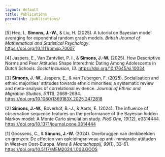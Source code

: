 ```yaml
---
layout: default
title: Publications
permalink: /publications/
---
```


[5] Heo, I., **Simons, J.-W.**, & Liu, H. (2025). A tutorial on Bayesian model averaging for exponential random graph models. *British Journal of Mathematical and Statistical Psychology*. <a href="https://doi.org/10.1111/bmsp.70007"> https://doi.org/10.1111/bmsp.70007</a>  

[4] Jaspers, E., Van Zantvliet, P. I., & **Simons, J.-W.** (2025). How Descriptive Norms and Peer Attitudes Shape Interethnic Dating Among Adolescents in Dutch Schools. *Social Inclusion, 13*. <a href="https://doi.org/10.17645/si.10034"> https://doi.org/10.17645/si.10034</a>  

[3] **Simons, J.-W.**, Jaspers, E., & van Tubergen, F. (2025). Socialisation and ethnic majorities’ attitudes towards ethnic minorities: a systematic review and meta-analysis of correlational evidence. *Journal of Ethnic and Migration Studies, 51*(11), 2669-2694. <a href="https://doi.org/10.1080/1369183X.2025.2472818"> https://doi.org/10.1080/1369183X.2025.2472818</a>

[2] **Simons, J.-W.**, Boverhof, B.-J., & Aarts, E. (2024). The influence of observation sequence features on the performance of the Bayesian hidden Markov model: A Monte Carlo simulation study. *PloS One, 19*(12), e0314444. <a href="https://doi.org/10.1371/journal.pone.0314444"> https://doi.org/10.1371/journal.pone.0314444</a>

[1] Goossens, C., & **Simons, J.-W.** (2024). Overbruggen van denkbeelden en grenzen: De effecten van opleidingsniveau op anti-immigratie attituden in West-en Oost-Europa. *Mens & Maatschappij, 99*(1), 33-61. <a href="https://doi.org/10.5117/MEM2024.1.003.GOOS"> https://doi.org/10.5117/MEM2024.1.003.GOOS</a>



